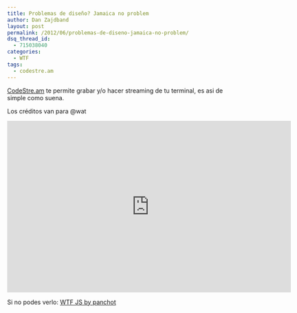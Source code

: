 ```yaml
---
title: Problemas de diseño? Jamaica no problem
author: Dan Zajdband
layout: post
permalink: /2012/06/problemas-de-diseno-jamaica-no-problem/
dsq_thread_id:
  - 715038040
categories:
  - WTF
tags:
  - codestre.am
---
```

[CodeStre.am][1] te permite grabar y/o hacer streaming de tu terminal, es asi de simple como suena.

Los créditos van para @wat

<iframe src="http://play.codestre.am/embed/42b172009e91278ffde1545d0" frameborder="0" width="660px" height="400px"></iframe>

Si no podes verlo: [WTF JS by panchot][2]

 [1]: http://codestre.am/ "CodeStre.am"
 [2]: http://codestre.am/853aabbe043c637f3450e8ab1 "WTF JS by panchot"
